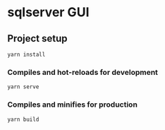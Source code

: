 # sqlserver GUI

## Project setup
```
yarn install
```

### Compiles and hot-reloads for development
```
yarn serve
```

### Compiles and minifies for production
```
yarn build
```
